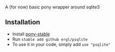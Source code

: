 A (for now) basic pony wrapper around sqlite3

## Installation

- Install [pony-stable](https://github.com/ponylang/pony-stable)
- Run `stable add github ergl/psqlite`
- To use it in your code, simply add `use "psqlite"`
